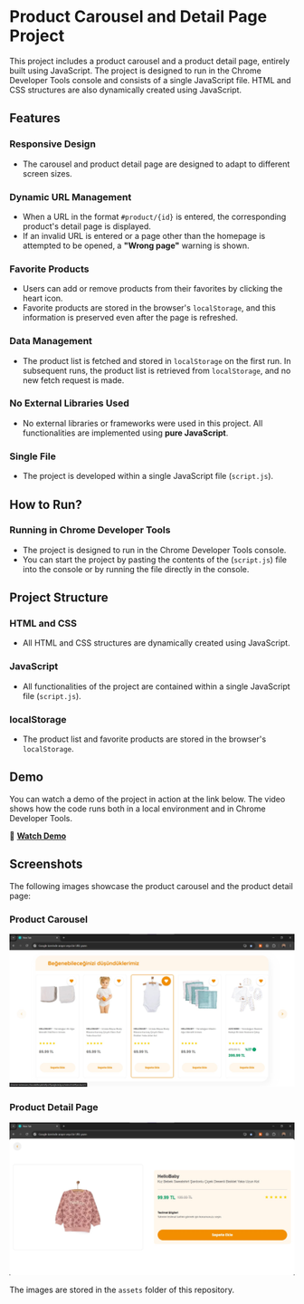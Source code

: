 # Product Carousel and Detail Page Project

This project includes a product carousel and a product detail page, entirely built using JavaScript. The project is designed to run in the Chrome Developer Tools console and consists of a single JavaScript file. HTML and CSS structures are also dynamically created using JavaScript.

## Features

### Responsive Design
- The carousel and product detail page are designed to adapt to different screen sizes.

### Dynamic URL Management
- When a URL in the format `#product/{id}` is entered, the corresponding product's detail page is displayed.
- If an invalid URL is entered or a page other than the homepage is attempted to be opened, a **"Wrong page"** warning is shown.

### Favorite Products
- Users can add or remove products from their favorites by clicking the heart icon.
- Favorite products are stored in the browser's `localStorage`, and this information is preserved even after the page is refreshed.

### Data Management
- The product list is fetched and stored in `localStorage` on the first run. In subsequent runs, the product list is retrieved from `localStorage`, and no new fetch request is made.

### No External Libraries Used
- No external libraries or frameworks were used in this project. All functionalities are implemented using **pure JavaScript**.

### Single File
- The project is developed within a single JavaScript file (`script.js`).

## How to Run?

### Running in Chrome Developer Tools
- The project is designed to run in the Chrome Developer Tools console.
- You can start the project by pasting the contents of the (`script.js`) file into the console or by running the file directly in the console.

## Project Structure

### HTML and CSS
- All HTML and CSS structures are dynamically created using JavaScript.

### JavaScript
- All functionalities of the project are contained within a single JavaScript file (`script.js`).

### localStorage
- The product list and favorite products are stored in the browser's `localStorage`.


## Demo

You can watch a demo of the project in action at the link below. The video shows how the code runs both in a local environment and in Chrome Developer Tools.

📌 **[Watch Demo](https://www.loom.com/share/e909a44ab601490e85c2d1fa30e293da?sid=bd6d7cdd-7b99-43a3-97bd-efc9a0282d48)**


## Screenshots

The following images showcase the product carousel and the product detail page:

### Product Carousel
![Product Carousel](https://github.com/damlaervakasal/product-carousel-case/blob/main/assets/homepage.jpg)

### Product Detail Page
![Product Detail Page](https://github.com/damlaervakasal/product-carousel-case/blob/main/assets/product_detail.jpg)

The images are stored in the `assets` folder of this repository.


